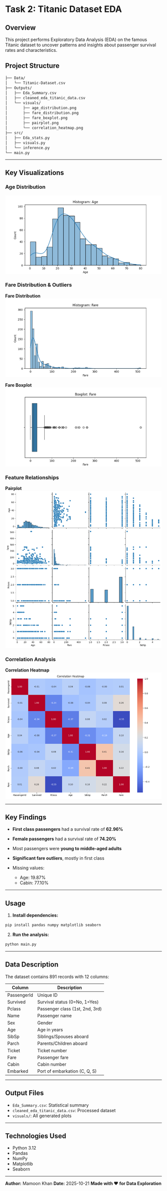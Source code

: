 # Task 2: Titanic Dataset EDA

## Overview
This project performs Exploratory Data Analysis (EDA) on the famous Titanic dataset to uncover patterns and insights about passenger survival rates and characteristics.

## Project Structure

```
├── Data/
│   └── Titanic-Dataset.csv
├── Outputs/
│   ├── Eda_Summary.csv
│   ├── cleaned_eda_titanic_data.csv
│   └── visuals/
│       ├── age_distribution.png
│       ├── fare_distribution.png
│       ├── fare_boxplot.png
│       ├── pairplot.png
│       └── correlation_heatmap.png
├── src/
│   ├── Eda_stats.py
│   ├── visuals.py
│   └── inference.py
└── main.py
```

---

## Key Visualizations

### Age Distribution

![Age Distribution](outputs/visuals/hist_Age.png)

### Fare Distribution & Outliers

**Fare Distribution**
![Fare Distribution](outputs/visuals/hist_Fare.png)

**Fare Boxplot**
![Fare Boxplot](outputs/visuals/boxplot_Fare.png)

### Feature Relationships

**Pairplot**
![Pairplot](outputs/visuals/pairplot.png)

### Correlation Analysis

**Correlation Heatmap**
![Correlation Heatmap](outputs/visuals/correlation_heatmap.png)

---

## Key Findings

* **First class passengers** had a survival rate of **62.96%**
* **Female passengers** had a survival rate of **74.20%**
* Most passengers were **young to middle-aged adults**
* **Significant fare outliers**, mostly in first class
* Missing values:

  * Age: 19.87%
  * Cabin: 77.10%

---

## Usage

1. **Install dependencies:**

```bash
pip install pandas numpy matplotlib seaborn
```

2. **Run the analysis:**

```bash
python main.py
```

---

## Data Description

The dataset contains 891 records with 12 columns:

| Column      | Description                     |
| ----------- | ------------------------------- |
| PassengerId | Unique ID                       |
| Survived    | Survival status (0=No, 1=Yes)   |
| Pclass      | Passenger class (1st, 2nd, 3rd) |
| Name        | Passenger name                  |
| Sex         | Gender                          |
| Age         | Age in years                    |
| SibSp       | Siblings/Spouses aboard         |
| Parch       | Parents/Children aboard         |
| Ticket      | Ticket number                   |
| Fare        | Passenger fare                  |
| Cabin       | Cabin number                    |
| Embarked    | Port of embarkation (C, Q, S)   |

---

## Output Files

* `Eda_Summary.csv`: Statistical summary
* `cleaned_eda_titanic_data.csv`: Processed dataset
* `visuals/`: All generated plots

---

## Technologies Used

* Python 3.12
* Pandas
* NumPy
* Matplotlib
* Seaborn

---

**Author:** Mamoon Khan
**Date:** 2025-10-21
**Made with ❤️ for Data Exploration**